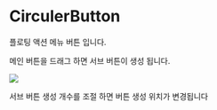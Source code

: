# CirculerButton

플로팅 액션 메뉴 버튼 입니다.

메인 버튼을 드래그 하면 서브 버튼이 생성 됩니다.

<img src="C:\Users\tj-bu\Projects\GitHubReposi\CirculerButton/CirculerButton.jpg"   ></img><br/>

서브 버튼 생성 개수를 조절 하면 버튼 생성 위치가 변경됩니다
